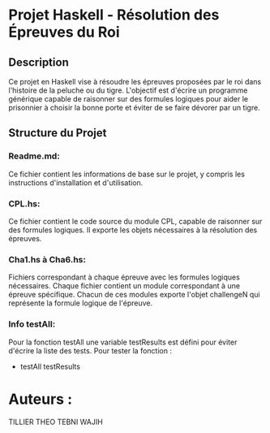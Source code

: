 # Projet Haskell - Résolution des Épreuves du Roi

## Description

Ce projet en Haskell vise à résoudre les épreuves proposées par le roi dans l'histoire de la peluche ou du tigre. L'objectif est d'écrire un programme générique capable de raisonner sur des formules logiques pour aider le prisonnier à choisir la bonne porte et éviter de se faire dévorer par un tigre.

## Structure du Projet

### Readme.md:

Ce fichier contient les informations de base sur le projet, y compris les instructions d'installation et d'utilisation.

### CPL.hs:

Ce fichier contient le code source du module CPL, capable de raisonner sur des formules logiques. Il exporte les objets nécessaires à la résolution des épreuves.

### Cha1.hs à Cha6.hs:

Fichiers correspondant à chaque épreuve avec les formules logiques nécessaires.
Chaque fichier contient un module correspondant à une épreuve spécifique. Chacun de ces modules exporte l'objet challengeN qui représente la formule logique de l'épreuve.

### Info testAll:

Pour la fonction testAll une variable testResults est défini pour éviter d'écrire la liste des tests.
Pour tester la fonction :

- testAll testResults

# Auteurs :

TILLIER THEO
TEBNI WAJIH
